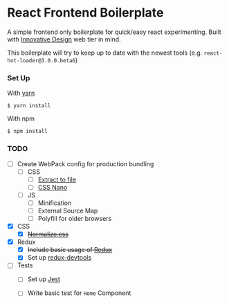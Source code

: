 React Frontend Boilerplate
==========================

A simple frontend only boilerplate for quick/easy react experimenting.
Built with [Innovative Design](http://innovativedesign.club) web tier in mind.

This boilerplate will try to keep up to date with the newest tools (e.g. `react-hot-loader@3.0.0.beta6`)

### Set Up

With [yarn](https://yarnpkg.com/en/)
```
$ yarn install
```

With npm
```
$ npm install
```

### TODO

- [ ] Create WebPack config for production bundling
  - [ ] CSS
    - [ ] [Extract to file](https://github.com/webpack-contrib/extract-text-webpack-plugin)
    - [ ] [CSS Nano](http://cssnano.co/)
  - [ ] JS
    - [ ] Minification
    - [ ] External Source Map
    - [ ] Polyfill for older browsers
- [x] CSS
  - [x] ~~[Normalize.css](https://necolas.github.io/normalize.css/)~~
- [x] Redux
  - [x] ~~Include basic usage of [Redux](http://redux.js.org/)~~
  - [x] Set up [redux-devtools](https://github.com/gaearon/redux-devtools)
- [ ] Tests
  - [ ] Set up [Jest](https://facebook.github.io/jest/)
  - [ ] Write basic test for `Home` Component


